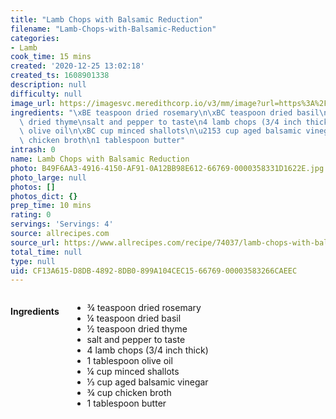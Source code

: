 ```yaml
---
title: "Lamb Chops with Balsamic Reduction"
filename: "Lamb-Chops-with-Balsamic-Reduction"
categories:
- Lamb
cook_time: 15 mins
created: '2020-12-25 13:02:18'
created_ts: 1608901338
description: null
difficulty: null
image_url: https://imagesvc.meredithcorp.io/v3/mm/image?url=https%3A%2F%2Fimages.media-allrecipes.com%2Fuserphotos%2F31252.jpg&q=85
ingredients: "\xBE teaspoon dried rosemary\n\xBC teaspoon dried basil\n\xBD teaspoon\
  \ dried thyme\nsalt and pepper to taste\n4 lamb chops (3/4 inch thick)\n1 tablespoon\
  \ olive oil\n\xBC cup minced shallots\n\u2153 cup aged balsamic vinegar\n\xBE cup\
  \ chicken broth\n1 tablespoon butter"
intrash: 0
name: Lamb Chops with Balsamic Reduction
photo: B49F6AA3-4916-4150-AF91-0A12BB98E612-66769-0000358331D1622E.jpg
photo_large: null
photos: []
photos_dict: {}
prep_time: 10 mins
rating: 0
servings: 'Servings: 4'
source: allrecipes.com
source_url: https://www.allrecipes.com/recipe/74037/lamb-chops-with-balsamic-reduction/
total_time: null
type: null
uid: CF13A615-D8DB-4892-8DB0-899A104CEC15-66769-00003583266CAEEC
---
```

<div class="large-8 medium-7 columns" id="writeup">	</div><!-- #writeup -->
</div><!-- #row-one -->
<div class="row" id="row-two">	<div class="medium-4 small-5 columns"><h4 id="ingredients">Ingredients</h4><div class="box box-ingredients content"><ul>
<li>¾ teaspoon dried rosemary</li>
<li>¼ teaspoon dried basil</li>
<li>½ teaspoon dried thyme</li>
<li>salt and pepper to taste</li>
<li>4 lamb chops (3/4 inch thick)</li>
<li>1 tablespoon olive oil</li>
<li>¼ cup minced shallots</li>
<li>⅓ cup aged balsamic vinegar</li>
<li>¾ cup chicken broth</li>
<li>1 tablespoon butter</li>
</ul>
</div>	</div>	<div class="medium-6 small-7 columns">	</div>
